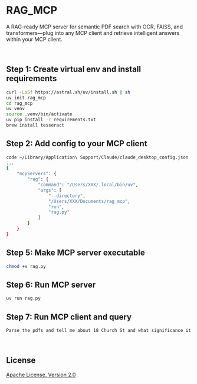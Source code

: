 # RAG_MCP
A RAG-ready MCP server for semantic PDF search with OCR, FAISS, and transformers—plug into any MCP client and retrieve intelligent answers within your MCP client.

<br>

## Step 1: Create virtual env and install requirements
```bash
curl -LsSf https://astral.sh/uv/install.sh | sh
uv init rag_mcp
cd rag_mcp
uv venv
source .venv/bin/activate
uv pip install -r requirements.txt
brew install tesseract
```

## Step 2: Add config to your MCP client
```bash
code ~/Library/Application\ Support/Claude/claude_desktop_config.json
...
{
    "mcpServers": {
        "rag": {
            "command": "/Users/XXX/.local/bin/uv",
            "args": [
                "--directory",
                "/Users/XXX/Documents/rag_mcp",
                "run",
                "rag.py"
            ]
        }
    }
}
```

## Step 5: Make MCP server executable
```bash
chmod +x rag.py
```

## Step 6: Run MCP server
```bash
uv run rag.py
```

## Step 7: Run MCP client and query
```bash
Parse the pdfs and tell me about 18 Church St and what significance it has.
```

<br>

## License
[Apache License, Version 2.0](https://www.apache.org/licenses/LICENSE-2.0)
